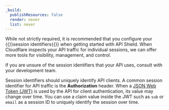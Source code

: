 ```yaml
---
_build:
  publishResources: false
  render: never
  list: never
---
```


While not strictly required, it is recommended that you configure your {{<glossary-tooltip term_id="session identifier">}}session identifiers{{</glossary-tooltip>}} when getting started with API Shield. When Cloudflare inspects your API traffic for individual sessions, we can offer more tools for visibility, management, and control.

If you are unsure of the session identifiers that your API uses, consult with your development team.

Session identifiers should uniquely identify API clients. A common session identifier for API traffic is the **Authorization** header. When a [JSON Web Token (JWT)](/api-shield/security/jwt-validation/) is used by the API for client authentication, its value may change over time. You can use a claim value inside the JWT such as `sub` or `email` as a session ID to uniquely identify the session over time.